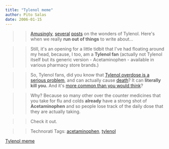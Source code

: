 ```yaml
---
title: "Tylenol meme"
author: Pito Salas
date: 2006-01-15
---
```



>>

>> [Amusingly](<http://doc.weblogs.com/2006/01/15#coincidence>),
[several](<http://doc.weblogs.com/2006/01/14#aTylenolTestimonial>)
[posts](<http://retvig.blogspot.com/2006/01/similar-experiences.html>) on the
wonders of Tylenol. Here's when we really **run out of things** to write
about…

>>

>> Still, it's an opening for a little tidbit that I've had floating around my
head, because, I too, am a **Tylenol fan** (actually not Tylenol itself but
its generic version - Acetaminophen - available in various pharmacy store
brands.)

>>

>> So, Tylenol fans, did you know that [Tylenol overdose is a serious
problem](<http://www.medpagetoday.com/tbprint.cfm?tbid=2233>), and can
actually cause
[death](<http://www.medicinenet.com/script/main/art.asp?articlekey=629>)? It
can **literally kill you.** And it's [more common than you would
think](<http://www.truthout.org/issues_05/112905HA.shtml>)?

>>

>> Why? Because so many other over the counter medicines that you take for flu
and colds **already** have a strong shot of **Acetaminophen** and so people
lose track of the daily dose that they are actually taking.

>>

>> Check it out.

>>

>> Technorati Tags:
[acetaminophen](<http://www.technorati.com/tag/acetaminophen>),
[tylenol](<http://www.technorati.com/tag/tylenol>)


[Tylenol meme](None)
